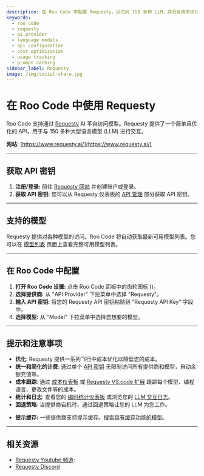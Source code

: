 ```yaml
---
description: 在 Roo Code 中配置 Requesty，以访问 150 多种 LLM，并具有成本优化、统一计费和全面使用跟踪功能。
keywords:
  - roo code
  - requesty
  - ai provider
  - language models
  - api configuration
  - cost optimization
  - usage tracking
  - prompt caching
sidebar_label: Requesty
image: /img/social-share.jpg
---
```


# 在 Roo Code 中使用 Requesty

Roo Code 支持通过 [Requesty](https://www.requesty.ai/) AI 平台访问模型。Requesty 提供了一个简单且优化的 API，用于与 150 多种大型语言模型 (LLM) 进行交互。

**网站:** [https://www.requesty.ai/](https://www.requesty.ai/)

---

## 获取 API 密钥

1.  **注册/登录:** 前往 [Requesty 网站](https://www.requesty.ai/) 并创建账户或登录。
2.  **获取 API 密钥:**  您可以从 Requesty 仪表板的 [API 管理](https://app.requesty.ai/manage-api) 部分获取 API 密钥。

---

## 支持的模型

Requesty 提供对各种模型的访问。Roo Code 将自动获取最新可用模型列表。您可以在 [模型列表](https://app.requesty.ai/router/list) 页面上查看完整可用模型列表。

---

## 在 Roo Code 中配置

1.  **打开 Roo Code 设置:** 点击 Roo Code 面板中的齿轮图标 (<Codicon name="gear" />)。
2.  **选择提供商:** 从 "API Provider" 下拉菜单中选择 "Requesty"。
3.  **输入 API 密钥:** 将您的 Requesty API 密钥粘贴到 "Requesty API Key" 字段中。
4.  **选择模型:** 从 "Model" 下拉菜单中选择您想要的模型。

---

## 提示和注意事项

- **优化**: Requesty 提供一系列飞行中成本优化以降低您的成本。
- **统一和简化的计费**: 通过单个 [API 密钥](https://app.requesty.ai/manage-api) 无限制访问所有提供商和模型，自动余额充值等。
- **成本跟踪**: 通过 [成本仪表板](https://app.requesty.ai/cost-management) 或 [Requesty VS.code 扩展](https://marketplace.visualstudio.com/items?itemName=Requesty.requesty) 跟踪每个模型、编程语言、更改文件等的成本。
- **统计和日志**: 查看您的 [编码统计仪表板](https://app.requesty.ai/usage-stats) 或浏览您的 [LLM 交互日志](https://app.requesty.ai/logs)。
- **回退策略**: 当提供商宕机时，通过回退策略让您的 LLM 为您工作。
* **提示缓存:** 一些提供商支持提示缓存。[搜索具有缓存功能的模型](https://app.requesty.ai/router/list)。

---

## 相关资源

- [Requesty Youtube 频道](https://www.youtube.com/@requestyAI):
- [Requesty Discord](https://requesty.ai/discord)
